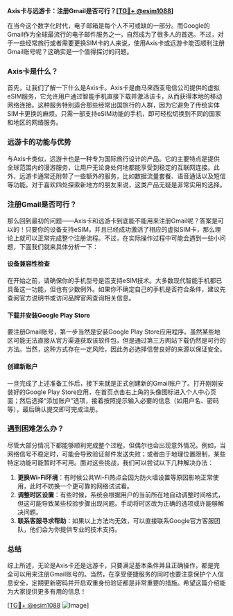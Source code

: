 **Axis卡与远游卡：注册Gmail是否可行？[[TG💪+ @esim1088](https://t.me/s/esim1088)]**

在当今这个数字化时代，电子邮箱是每个人不可或缺的一部分。而Google的Gmail作为全球最流行的电子邮件服务之一，自然成为了很多人的首选。不过，对于一些经常旅行或者需要更换SIM卡的人来说，使用Axis卡或远游卡能否顺利注册Gmail账号呢？这确实是一个值得探讨的问题。

### Axis卡是什么？

首先，让我们了解一下什么是Axis卡。Axis卡是由马来西亚电信公司提供的虚拟eSIM服务，它允许用户通过智能手机直接下载并激活该卡，从而获得本地的移动网络连接。这种服务特别适合那些经常出国旅行的人群，因为它避免了传统实体SIM卡更换的麻烦。只需一部支持eSIM功能的手机，即可轻松切换到不同的国家和地区的网络服务。

### 远游卡的功能与优势

与Axis卡类似，远游卡也是一种专为国际旅行设计的产品。它的主要特点是提供全球范围内的漫游服务，让用户无论身处何地都能享受到稳定的互联网连接。此外，远游卡通常还附带了一些额外的服务，比如数据流量套餐、语音通话以及短信等功能。对于喜欢四处探索新地方的朋友来说，这类产品无疑是非常实用的选择。

### 注册Gmail是否可行？

那么回到最初的问题——Axis卡和远游卡到底能不能用来注册Gmail呢？答案是可以的！只要你的设备支持eSIM，并且已经成功激活了相应的虚拟SIM卡，那么理论上就可以正常完成整个注册流程。不过，在实际操作过程中可能会遇到一些小问题，下面我们就来具体分析一下：

#### 设备兼容性检查
在开始之前，请确保你的手机型号是否支持eSIM技术。大多数现代智能手机都已具备这一功能，但也有少数例外。如果你不确定自己的手机是否符合条件，建议先查阅官方说明书或访问品牌官网查询相关信息。

#### 下载并安装Google Play Store
要注册Gmail账号，第一步当然是安装Google Play Store应用程序。虽然某些地区可能无法直接从官方渠道获取该软件包，但是通过第三方网站下载仍然是可行的方法。当然，这种方式存在一定风险，因此务必选择信誉良好的来源以保证安全。

#### 创建新账户
一旦完成了上述准备工作后，接下来就是正式创建新的Gmail账户了。打开刚刚安装好的Google Play Store应用，在首页点击右上角的头像图标进入个人中心页面；然后选择“添加账户”选项，接着按照提示输入必要的信息（如用户名、密码等），最后确认提交即可完成注册。

### 遇到困难怎么办？

尽管大部分情况下都能够顺利完成整个过程，但偶尔也会出现意外情况。例如，当网络信号不稳定时，可能会导致验证邮件发送失败；或者由于地理位置限制，某些特定功能可能暂时不可用。面对这些挑战，我们可以尝试以下几种解决办法：

1. **更换Wi-Fi环境**：有时候公共Wi-Fi热点会因为防火墙设置等原因影响正常使用，此时不妨换一个更可靠的网络试试看。
2. **调整时区设置**：有些时候，系统会根据用户的当前所在地自动调整时间格式，但这可能导致某些校验步骤出现问题。手动将时区改为正确的选项或许能够解决问题。
3. **联系客服寻求帮助**：如果以上方法均无效，可以直接联系Google官方客服团队，他们会为你提供专业的技术支持。

### 总结

综上所述，无论是Axis卡还是远游卡，只要满足基本条件并且正确操作，都是完全可以用来注册Gmail账号的。当然，在享受便捷服务的同时也要注意保护个人信息安全，定期更新密码并开启双重身份验证都是非常重要的措施。希望这篇介绍能为大家提供更多有用的信息！

[[TG💪+ @esim1088](https://t.me/s/esim1088) ![Image](https://i.postimg.cc/4NQfJmqS/Snipaste-2025-05-13-00-14-12.png)]